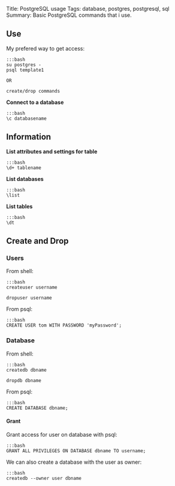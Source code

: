 Title: PostgreSQL usage
Tags: database, postgres, postgresql, sql
Summary: Basic PostgreSQL commands that i use.

## Use

My prefered way to get access:

    :::bash
    su postgres -
    psql template1

    OR

    create/drop commands


**Connect to a database**

    :::bash
    \c databasename

## Information 

**List attributes and settings for table**

    :::bash
    \d+ tablename

**List databases**

    :::bash
    \list

**List tables**

    :::bash
    \dt


## Create and Drop

### Users

From shell:

    :::bash 
    createuser username

    dropuser username

From psql:

    :::bash
    CREATE USER tom WITH PASSWORD 'myPassword';

### Database

From shell:
    
    :::bash
    createdb dbname

    dropdb dbname

From psql:

    :::bash
    CREATE DATABASE dbname;

#### Grant

Grant access for user on database with psql:

    :::bash
    GRANT ALL PRIVILEGES ON DATABASE dbname TO username;


We can also create a database with the user as owner:

    :::bash
    createdb --owner user dbname
